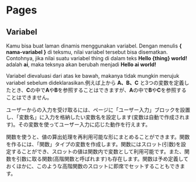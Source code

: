 # Pages

## Variabel
Kamu bisa buat laman dinamis menggunakan variabel. Dengan menulis <b>{ nama-variabel }</b> di teksmu, nilai variabel tersebut bisa disematkan. Contohnya, jika nilai suatu variabel thing di dalam teks <b>Hello {thing} world!</b> adalah <b>ai</b>, maka teksnya akan berubah menjadi <b>Hello ai world!</b>

Variabel dievaluasi dari atas ke bawah, makanya tidak mungkin merujuk variabel sebelum dideklarasikan.例えば上から <b>A、B、C</b> と3つの変数を定義したとき、<b>C</b>の中で<b>A</b>や<b>B</b>を参照することはできますが、<b>A</b>の中で<b>B</b>や<b>C</b>を参照することはできません。

ユーザーからの入力を受け取るには、ページに「ユーザー入力」ブロックを設置し、「変数名」に入力を格納したい変数名を設定します(変数は自動で作成されます)。その変数を使ってユーザー入力に応じた動作を行えます。

関数を使うと、値の算出処理を再利用可能な形にまとめることができます。関数を作るには、「関数」タイプの変数を作成します。関数にはスロット(引数)を設定することができ、スロットの値は関数内で変数として利用可能です。また、関数を引数に取る関数(高階関数と呼ばれます)も存在します。関数は予め定義しておくほかに、このような高階関数のスロットに即席でセットすることもできます。
